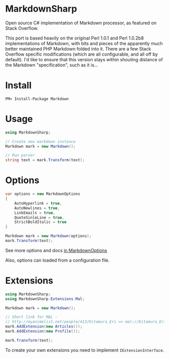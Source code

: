# MarkdownSharp

Open source C# implementation of Markdown processor, as featured on Stack Overflow.

This port is based heavily on the original Perl 1.0.1 and Perl 1.0.2b8 implementations of Markdown, with bits and pieces of the apparently much better maintained PHP Markdown folded into it. There are a few Stack Overflow specific modifications (which are all configurable, and all off by default). I'd like to ensure that this version stays within shouting distance of the Markdown "specification", such as it is...

# Install
```
PM> Install-Package Markdown
```

# Usage
```C#
using MarkdownSharp;

// Create new markdown instance
Markdown mark = new Markdown();

// Run parser
string text = mark.Transform(text);
```

# Options
```C#
var options = new MarkdownOptions 
{
    AutoHyperlink = true,
    AutoNewlines = true,
    LinkEmails = true,
    QuoteSinleLine = true,
    StrictBoldItalic = true
}

Markdown mark = new Markdown(options);
mark.Transform(text);
```
See more options and docs [in MarkdownOptions](MarkdownSharp/MarkdownOptions.cs)

Also, options can loaded from a configuration file.

# Extensions
```C#
using MarkdownSharp;
using MarkdownSharp.Extensions.Mal;

Markdown mark = new Markdown();

// Short link for MAL - 
// http://myanimelist.net/people/413/Kitamura_Eri => mal://Kitamura_Eri
mark.AddExtension(new Articles()); 
mark.AddExtension(new Profile());

mark.Transform(text);
```

To create your own extensions you need to implement ```IExtensionInterface```.
